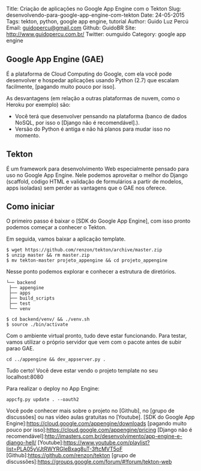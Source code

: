Title: Criação de aplicações no Google App Engine com o Tekton
Slug: desenvolvendo-para-google-app-engine-com-tekton
Date: 24-05-2015
Tags: tekton, python, google app engine, tutorial
Author: Guido Luz Percú
Email:  guidopercu@gmail.com
Github: GuidoBR
Site: http://www.guidopercu.com.br/
Twitter: oumguido
Category: google app engine

## Google App Engine (GAE)
É a plataforma de Cloud Computing do Google, com ela você pode desenvolver e hospedar aplicações usando Python (2.7) que escalam facilmente, [pagando muito pouco por isso].

As desvantagens (em relação a outras plataformas de nuvem, como o Heroku por exemplo) são:
- Você terá que desenvolver pensando na plataforma (banco de dados NoSQL, por isso o [Django não é recomendável].).
- Versão do Python é antiga e não há planos para mudar isso no momento.

## Tekton
É um framework para desenvolvimento Web especialmente pensado para uso no Google App Engine. Nele podemos aproveitar o melhor do Django (scaffold, código HTML e validação de formulários a partir de modelos, apps isoladas) sem perder as vantagens que o GAE nos oferece.  

## Como iniciar
O primeiro passo é baixar  o [SDK do Google App Engine], com isso pronto podemos começar a conhecer o Tekton.

Em seguida, vamos baixar a aplicação template.
```
$ wget https://github.com/renzon/tekton/archive/master.zip
$ unzip master && rm master.zip
$ mv tekton-master projeto_appengine && cd projeto_appengine     
```
Nesse ponto podemos explorar e conhecer a estrutura de diretórios.
```
└── backend
 ├── appengine
 ├── apps
 ├── build_scripts
 ├── test
 └── venv
```

```
$ cd backend/venv/ && ./venv.sh
$ source ./bin/activate         
```
Com o ambiente virtual pronto, tudo deve estar funcionando. Para testar, 
vamos utilizar o próprio servidor que vem com o pacote antes de subir parao GAE.

``` 
cd ../appengine && dev_appserver.py . 
```

Tudo certo! Você deve estar vendo o projeto template no seu localhost:8080

Para realizar o deploy no App Engine:

```         
appcfg.py update . --oauth2
```                 
Você pode conhecer mais sobre o projeto no [Github], no [grupo de discussões] ou nas vídeo aulas gratuitas no [Youtube].
[SDK do Google App Engine]:https://cloud.google.com/appengine/downloads 
[pagando muito pouco por isso]:https://cloud.google.com/appengine/pricing
[Django não é recomendável]:http://imasters.com.br/desenvolvimento/app-engine-e-django-hell/
[Youtube]:https://www.youtube.com/playlist?list=PLA05yVJtRWYRGIeBxag8uT-3ftcMVT5oF
[Github]:https://github.com/renzon/tekton
[grupo de discussões]:https://groups.google.com/forum/#!forum/tekton-web
